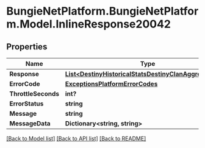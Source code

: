 # BungieNetPlatform.BungieNetPlatform.Model.InlineResponse20042
## Properties

Name | Type | Description | Notes
------------ | ------------- | ------------- | -------------
**Response** | [**List&lt;DestinyHistoricalStatsDestinyClanAggregateStat&gt;**](DestinyHistoricalStatsDestinyClanAggregateStat.md) |  | [optional] 
**ErrorCode** | [**ExceptionsPlatformErrorCodes**](ExceptionsPlatformErrorCodes.md) |  | [optional] 
**ThrottleSeconds** | **int?** |  | [optional] 
**ErrorStatus** | **string** |  | [optional] 
**Message** | **string** |  | [optional] 
**MessageData** | **Dictionary&lt;string, string&gt;** |  | [optional] 

[[Back to Model list]](../README.md#documentation-for-models) [[Back to API list]](../README.md#documentation-for-api-endpoints) [[Back to README]](../README.md)

